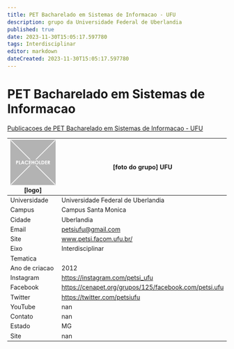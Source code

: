 ```yaml
---
title: PET Bacharelado em Sistemas de Informacao - UFU
description: grupo da Universidade Federal de Uberlandia
published: true
date: 2023-11-30T15:05:17.597780
tags: Interdisciplinar
editor: markdown
dateCreated: 2023-11-30T15:05:17.597780
---
```


# PET Bacharelado em Sistemas de Informacao

[Publicacoes de PET Bacharelado em Sistemas de Informacao - UFU](/atividade/121PETBachareladoemSistemasdeInformacaoUFU/feed)

| ![placeholder.png](/placeholder.png) [logo] | [foto do grupo] UFU         |
| ------------------------------------------- | ------------------------------------------------- |
| Universidade                                | Universidade Federal de Uberlandia      |
| Campus                                      | Campus Santa Monica            |
| Cidade                                      | Uberlandia             |
| Email                                       | petsiufu@gmail.com             |
| Site                                        | www.petsi.facom.ufu.br/              |
| Eixo                                        | Interdisciplinar              |
| Tematica                                    |           |
| Ano de criacao                              | 2012        |
| Instagram                                   | https://instagram.com/petsi_ufu         |
| Facebook                                    | https://cenapet.org/grupos/125/facebook.com/petsi.ufu          |
| Twitter                                     | https://twitter.com/petsiufu           |
| YouTube                                     | nan           |
| Contato                                     | nan         |
| Estado                                      |  MG            |
| Site                                        | nan |
